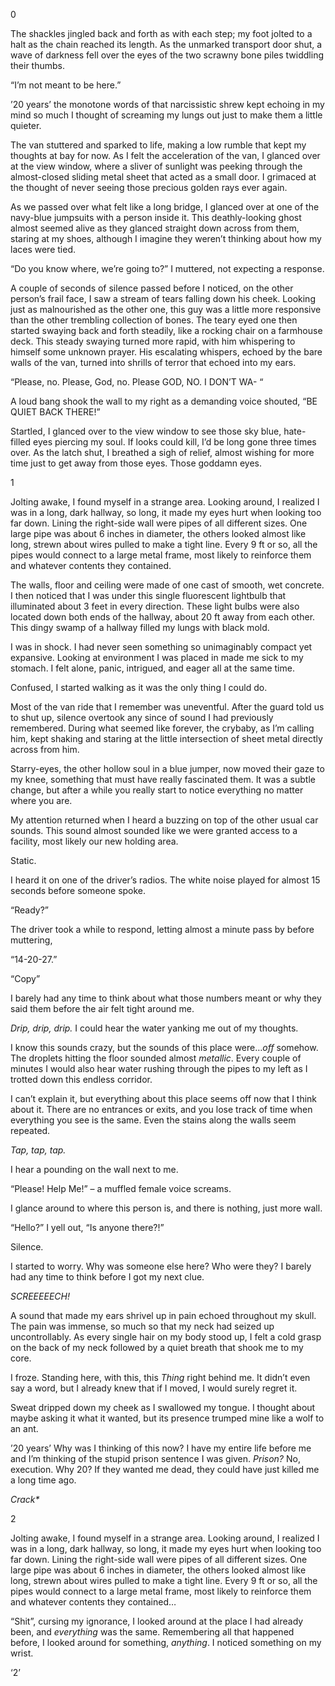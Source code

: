 0

The shackles jingled back and forth as with each step; my foot jolted to a halt as the chain reached its length. As the unmarked transport door shut, a wave of darkness fell over the eyes of the two scrawny bone piles twiddling their thumbs.

“I’m not meant to be here.”

’20 years’ the monotone words of that narcissistic shrew kept echoing in my mind so much I thought of screaming my lungs out just to make them a little quieter.

The van stuttered and sparked to life, making a low rumble that kept my thoughts at bay for now. As I felt the acceleration of the van, I glanced over at the view window, where a sliver of sunlight was peeking through the almost-closed sliding metal sheet that acted as a small door. I grimaced at the thought of never seeing those precious golden rays ever again.

As we passed over what felt like a long bridge, I glanced over at one of the navy-blue jumpsuits with a person inside it. This deathly-looking ghost almost seemed alive as they glanced straight down across from them, staring at my shoes, although I imagine they weren’t thinking about how my laces were tied.

“Do you know where, we’re going to?” I muttered, not expecting a response.

A couple of seconds of silence passed before I noticed, on the other person’s frail face, I saw a stream of tears falling down his cheek. Looking just as malnourished as the other one, this guy was a little more responsive than the other trembling collection of bones. The teary eyed one then started swaying back and forth steadily, like a rocking chair on a farmhouse deck. This steady swaying turned more rapid, with him whispering to himself some unknown prayer. His escalating whispers, echoed by the bare walls of the van, turned into shrills of terror that echoed into my ears.

“Please, no. Please, God, no. Please GOD, NO. I DON’T WA- “

A loud bang shook the wall to my right as a demanding voice shouted, “BE QUIET BACK THERE!”

Startled, I glanced over to the view window to see those sky blue, hate-filled eyes piercing my soul. If looks could kill, I’d be long gone three times over. As the latch shut, I breathed a sigh of relief, almost wishing for more time just to get away from those eyes. Those goddamn eyes.

1

Jolting awake, I found myself in a strange area. Looking around, I realized I was in a long, dark hallway, so long, it made my eyes hurt when looking too far down. Lining the right-side wall were pipes of all different sizes. One large pipe was about 6 inches in diameter, the others looked almost like long, strewn about wires pulled to make a tight line. Every 9 ft or so, all the pipes would connect to a large metal frame, most likely to reinforce them and whatever contents they contained.

The walls, floor and ceiling were made of one cast of smooth, wet concrete. I then noticed that I was under this single fluorescent lightbulb that illuminated about 3 feet in every direction. These light bulbs were also located down both ends of the hallway, about 20 ft away from each other. This dingy swamp of a hallway filled my lungs with black mold.

I was in shock. I had never seen something so unimaginably compact yet expansive. Looking at environment I was placed in made me sick to my stomach. I felt alone, panic, intrigued, and eager all at the same time.

Confused, I started walking as it was the only thing I could do.

Most of the van ride that I remember was uneventful. After the guard told us to shut up, silence overtook any since of sound I had previously remembered.  During what seemed like forever, the crybaby, as I’m calling him, kept shaking and staring at the little intersection of sheet metal directly across from him.

Starry-eyes, the other hollow soul in a blue jumper, now moved their gaze to my knee, something that must have really fascinated them. It was a subtle change, but after a while you really start to notice everything no matter where you are.

My attention returned when I heard a buzzing on top of the other usual car sounds. This sound almost sounded like we were granted access to a facility, most likely our new holding area.

Static.

I heard it on one of the driver’s radios. The white noise played for almost 15 seconds before someone spoke.

“Ready?”

The driver took a while to respond, letting almost a minute pass by before muttering,

“14-20-27.”

“Copy”

I barely had any time to think about what those numbers meant or why they said them before the air felt tight around me.

*Drip, drip, drip.* I could hear the water yanking me out of my thoughts.

I know this sounds crazy, but the sounds of this place were…*off* somehow. The droplets hitting the floor sounded almost *metallic*. Every couple of minutes I would also hear water rushing through the pipes to my left as I trotted down this endless corridor.

I can’t explain it, but everything about this place seems off now that I think about it. There are no entrances or exits, and you lose track of time when everything you see is the same. Even the stains along the walls seem repeated.

*Tap, tap, tap.*

I hear a pounding on the wall next to me.

“Please! Help Me!” – a muffled female voice screams.

I glance around to where this person is, and there is nothing, just more wall.

“Hello?” I yell out, “Is anyone there?!”

Silence.

I started to worry. Why was someone else here? Who were they? I barely had any time to think before I got my next clue.

*SCREEEEECH!*

A sound that made my ears shrivel up in pain echoed throughout my skull. The pain was immense, so much so that my neck had seized up uncontrollably. As every single hair on my body stood up, I felt a cold grasp on the back of my neck followed by a quiet breath that shook me to my core.

I froze. Standing here, with this, this *Thing* right behind me. It didn’t even say a word, but I already knew that if I moved, I would surely regret it.

Sweat dripped down my cheek as I swallowed my tongue. I thought about maybe asking it what it wanted, but its presence trumped mine like a wolf to an ant.

’20 years’ Why was I thinking of this now? I have my entire life before me and I’m thinking of the stupid prison sentence I was given. *Prison?* No, execution. Why 20? If they wanted me dead, they could have just killed me a long time ago.

*Crack\**

2

Jolting awake, I found myself in a strange area. Looking around, I realized I was in a long, dark hallway, so long, it made my eyes hurt when looking too far down. Lining the right-side wall were pipes of all different sizes. One large pipe was about 6 inches in diameter, the others looked almost like long, strewn about wires pulled to make a tight line. Every 9 ft or so, all the pipes would connect to a large metal frame, most likely to reinforce them and whatever contents they contained…

“Shit”, cursing my ignorance, I looked around at the place I had already been, and *everything* was the same. Remembering all that happened before, I looked around for something, *anything*. I noticed something on my wrist.

‘2’

&#x200B;